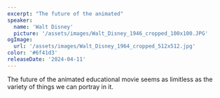 ```yaml
---
excerpt: "The future of the animated"
speaker:
  name: 'Walt Disney'
  picture: '/assets/images/Walt_Disney_1946_cropped_100x100.JPG'
ogImage:
  url: '/assets/images/Walt_Disney_1964_cropped_512x512.jpg'
color: '#6f41d3'
releaseDate: '2024-04-11'
---
```

The future of the animated educational movie seems as limitless as the variety of things we can portray in it.
